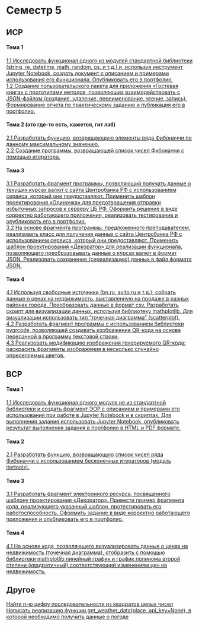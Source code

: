 # Семестр 5
## ИСР
#### Тема 1
[1.1 Исследовать функционал одного из модулей стандартной библиотеки (string, re, datetime, math, random, os, и т.д.) и, используя инструмент Jupyter Notebook, создать документ с описанием и примерами использования его функционала. Опубликовать его в портфолио.](https://colab.research.google.com/drive/1vm6J8q8ucgDyKwPRsELOvf5kII6FJJMQ?usp=sharing)     
[1.2 Создание пользовательского пакета для приложения «Гостевая книга» с прототипами методов, позволяющих взаимодействовать с JSON-файлом (создание, удаление, переименование, чтение, запись). Формирование отчета по практическому заданию и публикация его в портфолио.](https://replit.com/@taniamelnikova/5ISR12#main.py)  
#### Тема 2 (это где-то есть, кажется, гит лаб)
[2.1 Разработать функцию, возвращающую элементы ряда Фибоначчи по данному максимальному значению.](https://replit.com/@taniamelnikova/5ISR21)  
[2.2 Создание программы, возвращающей список чисел Фибоначчи с помощью итератора.](https://replit.com/@taniamelnikova/5ISR22#main.py)   
#### Тема 3
[3.1 Разработать фрагмент программы, позволяющий получать данные о текущих курсах валют с сайта Центробанка РФ с использованием сервиса, который они предоставляют. Применить шаблон проектирования «Одиночка» для предотвращения отправки избыточных запросов к серверу ЦБ РФ. Оформить решение в виде корректно работающего приложения, реализовать тестирование и опубликовать его в портфолио.](https://replit.com/@taniamelnikova/5ISR31#main.py)   
[3.2 На основе фрагмента программы, предложенного преподавателем, реализовать класс для получения данных с сайта Центробанка РФ с использованием сервиса, который они предоставляют. Применить шаблон проектирования «Декоратор» для реализации функционала, позволяющего преобразовывать данные о курсах валют в формат JSON. Реализовать сохранение (сериализацию) данных в файл формата JSON.](https://replit.com/@taniamelnikova/5ISR31#main.py)    
#### Тема 4
[4.1 Используя свободные источники (bn.ru, avito.ru и т.д.), собрать данные о ценах на недвижимость, выставленную на продажу в разных районах города. Преобразовать данные в формат csv. Разработать скрипт для визуализации данных, используя библиотеку mathplotlib. Для визуализации использовать тип “точечная диаграмма” (scatterplot).](https://replit.com/@taniamelnikova/5ISR41#main.py)   
[4.2 Разработать фрагмент программы с использованием библиотеки pyqrcode, позволяющей создавать изображение QR-кода на основе переданной в программу текстовой строки.](/pyqrcode.py)   
[4.3 Реализовать модификацию изображения генерируемого QR-кода: раскрасить фрагменты изображения в несколько случайно определяемых цветов.](/pyqrcode.py)   

## ВСР
#### Тема 1
[1.1 Исследовать функционал одного модуля не из стандартной библиотеки и создать фрагмент ЭОР с описанием и примерами его использования при работе в Jupyter Notebook и в скриптах. Для выполнения задания использовать Jupyter Notebook, опубликовать результат выполнения задания в портфолио в HTML и PDF формате.](https://colab.research.google.com/drive/1vm6J8q8ucgDyKwPRsELOvf5kII6FJJMQ?usp=sharing)
#### Тема 2
[2.1 Разработать функцию, возвращающую список чисел ряда Фибоначчи с использованием бесконечных итераторов (модуль itertools).](https://replit.com/@taniamelnikova/5VSR21#main.py)
#### Тема 3
[3.1 Разработать фрагмент электронного ресурса, посвященного шаблону проектирования «Декоратор». Привести пример фрагмента кода, реализующего указанный шаблон, протестировать его работоспособность. Оформить задание в виде корректно работающего приложения и опубликовать его в портфолио.](https://colab.research.google.com/drive/1OwboJ4XY01W5FLDQtwzud5h0N_qMUVp2?usp=sharing)
#### Тема 4
[4.1 На основе кода, позволяющего визуализировать данные о ценах на недвижимость (точечная диаграмма), отобразить с помощью библиотеки mathplotlib линейный график и график полинома второй степени (квадратичный) соответствующий изменениям цен на недвижимость.](/5VSR41.py)

## Другое
[Найти n-ю цифру последовательности из квадратов целых чисел](https://github.com/herzenuni/sem5-task1-tannia6849)
[Написать реализацию функции get_weather_data(place, api_key=None), в которой необходимо получить данные о погоде](https://replit.com/@taniamelnikova/weather#main.py)
